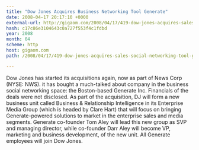 ```yaml
---
title: "Dow Jones Acquires Business Networking Tool Generate"
date: 2008-04-17 20:17:10 +0000
external-url: http://gigaom.com/2008/04/17/419-dow-jones-acquires-sales-social-networking-tool-generate/
hash: c17c86e3104643c0a727f553f4c1fdbd
year: 2008
month: 04
scheme: http
host: gigaom.com
path: /2008/04/17/419-dow-jones-acquires-sales-social-networking-tool-generate/

---
```


Dow Jones has started its acquisitions again, now as part of News Corp (NYSE: NWS). it has bought a much-talked about company in the business social networking space: the Boston-based Generate Inc. Financials of the deals were not disclosed. As part of the acquisition, DJ will form a new business unit called Business & Relationship Intelligence in its Enterprise Media Group (which is headed by Clare Hart) that will focus on bringing Generate-powered solutions to market in the enterprise sales and media segments. Generate co-founder Tom Aley will lead this new group as SVP and managing director, while co-founder Darr Aley will become VP, marketing and business development, of the new unit. All Generate employees will join Dow Jones.
